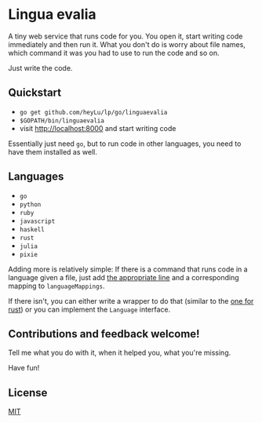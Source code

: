 # Lingua evalia

A tiny web service that runs code for you. You open it, start writing code
immediately and then run it. What you don't do is worry about file names,
which command it was you had to use to run the code and so on.

Just write the code.

## Quickstart

* `go get github.com/heyLu/lp/go/linguaevalia`
* `$GOPATH/bin/linguaevalia`
* visit <http://localhost:8000> and start writing code

Essentially just need `go`, but to run code in other languages, you need
to have them installed as well.

## Languages

- `go`
- `python`
- `ruby`
- `javascript`
- `haskell`
- `rust`
- `julia`
- `pixie`

Adding more is relatively simple: If there is a command that runs code in
a language given a file, just add [the appropriate line](./linguaevalia.go#L40-L47)
and a corresponding mapping to `languageMappings`.

If there isn't, you can either write a wrapper to do that (similar to the
[one for rust](./bin/run-rust)) or you can implement the `Language`
interface.

## Contributions and feedback welcome!

Tell me what you do with it, when it helped you, what you're missing.

Have fun!

## License

[MIT](./LICENSE)
